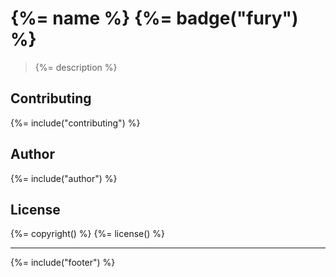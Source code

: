 # {%= name %} {%= badge("fury") %}

> {%= description %}

## Contributing
{%= include("contributing") %}

## Author
{%= include("author") %}

## License
{%= copyright() %}
{%= license() %}

***

{%= include("footer") %}
